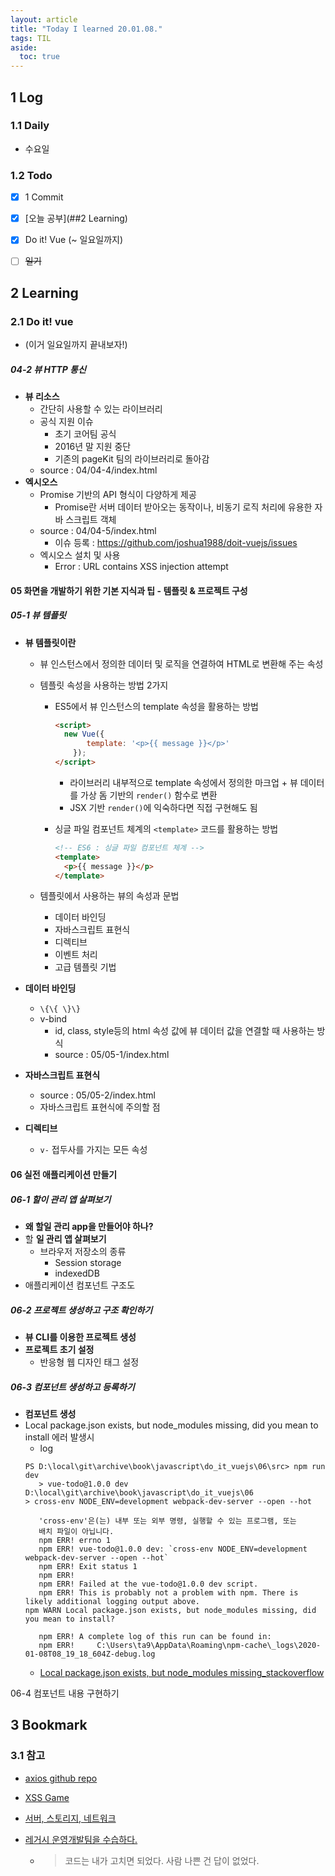 ```yaml
---
layout: article
title: "Today I learned 20.01.08."
tags: TIL
aside:
  toc: true
---
```


## 1 Log

### 1.1 Daily

- 수요일


### 1.2 Todo

- [x] 1 Commit
- [x] [오늘 공부](##2 Learning)
- [x] Do it! Vue (~ 일요일까지)
- [ ] ~~일기~~




## 2 Learning

### 2.1 Do it! vue

- (이거 일요일까지 끝내보자!)

##### 04-2 뷰 HTTP 통신

- **뷰 리소스**
  - 간단히 사용할 수 있는 라이브러리
  - 공식 지원 이슈
    - 초기 코어팀 공식
    - 2016년 말 지원 중단
    - 기존의 pageKit 팀의 라이브러리로 돌아감
  - source : 04/04-4/index.html
- **엑시오스**
  - Promise 기반의 API 형식이 다양하게 제공
    - Promise란 서버 데이터 받아오는 동작이나, 비동기 로직 처리에 유용한 자바 스크립트 객체
  - source : 04/04-5/index.html
    - 이슈 등록 : https://github.com/joshua1988/doit-vuejs/issues
  - 엑시오스 설치 및 사용
    - Error : URL contains XSS injection attempt

#### 05 화면을 개발하기 위한 기본 지식과 팁 - 템플릿 & 프로젝트 구성

##### 05-1 뷰 템플릿

- **뷰 템플릿이란**
  - 뷰 인스턴스에서 정의한 데이터 및 로직을 연결하여 HTML로 변환해 주는 속성
  
  - 템플릿 속성을 사용하는 방법 2가지
    
    - ES5에서 뷰 인스턴스의 template 속성을 활용하는 방법
    
      ```html
      <script>
      	new Vue({
             template: '<p>{{ message }}</p>' 
          });
      </script>
      ```
    
      - 라이브러리 내부적으로 template 속성에서 정의한 마크업 + 뷰 데이터를 가상 돔 기반의 `render()` 함수로 변환
      - JSX 기반 `render()`에 익숙하다면 직접 구현해도 됨
    
    - 싱글 파일 컴포넌트 체계의 `<template>` 코드를 활용하는 방법
    
      ```html
      <!-- ES6 : 싱글 파일 컴포넌트 체계 -->
      <template>
      	<p>{{ message }}</p>
      </template>
      ```
    
  - 템플릿에서 사용하는 뷰의 속성과 문법
  
    - 데이터 바인딩
    - 자바스크립트 표현식
    - 디렉티브
    - 이벤트 처리
    - 고급 템플릿 기법
  
- **데이터 바인딩**

  - `\{\{ \}\}`
  - v-bind
    - id, class, style등의 html 속성 값에 뷰 데이터 값을 연결할 때 사용하는 방식
    - source : 05/05-1/index.html

- **자바스크립트 표현식**
  - source : 05/05-2/index.html
  - 자바스크립트 표현식에 주의할 점
- **디렉티브**
  
  - `v-` 접두사를 가지는 모든 속성

#### 06 실전 애플리케이션 만들기

##### 06-1 할이 관리 앱 살펴보기

- **왜 할일 관리 app을 만들어야 하나?**
- 할 **일 관리 앱 살펴보기**
  - 브라우저 저장소의 종류
    - Session storage
    - indexedDB
- 애플리케이션 컴포넌트 구조도



##### 06-2 프로젝트 생성하고 구조 확인하기

- **뷰 CLI를 이용한 프로젝트 생성**
- **프로젝트 초기 설정**
  - 반응형 웹 디자인 태그 설정

##### 06-3 컴포넌트 생성하고 등록하기

- **컴포넌트 생성**
- Local package.json exists, but node_modules missing, did you mean to install 에러 발생시
	- log
     ```shell
     PS D:\local\git\archive\book\javascript\do_it_vuejs\06\src> npm run dev    
        > vue-todo@1.0.0 dev D:\local\git\archive\book\javascript\do_it_vuejs\06
    > cross-env NODE_ENV=development webpack-dev-server --open --hot
        
        'cross-env'은(는) 내부 또는 외부 명령, 실행할 수 있는 프로그램, 또는
        배치 파일이 아닙니다.
        npm ERR! errno 1
        npm ERR! vue-todo@1.0.0 dev: `cross-env NODE_ENV=development webpack-dev-server --open --hot`
        npm ERR! Exit status 1
        npm ERR!
        npm ERR! Failed at the vue-todo@1.0.0 dev script.
        npm ERR! This is probably not a problem with npm. There is likely additional logging output above.
    npm WARN Local package.json exists, but node_modules missing, did you mean to install?
        
        npm ERR! A complete log of this run can be found in:
        npm ERR!     C:\Users\ta9\AppData\Roaming\npm-cache\_logs\2020-01-08T08_19_18_604Z-debug.log
    ```
  - [Local package.json exists, but node_modules missing_stackoverflow](https://stackoverflow.com/questions/50355263/local-package-json-exists-but-node-modules-missing)

06-4 컴포넌트 내용 구현하기


## 3 Bookmark
### 3.1 참고

- [axios github repo](https://github.com/axios/axios)

- [XSS Game](https://xss-game.appspot.com/level1)

- [서버, 스토리지, 네트워크](https://smartcontentcenter.tistory.com/689)
- [레거시 운영개발팀을 수습하다.](https://greypencil.tistory.com/113)

  - > 코드는 내가 고치면 되었다. 사람 나쁜 건 답이 없었다.